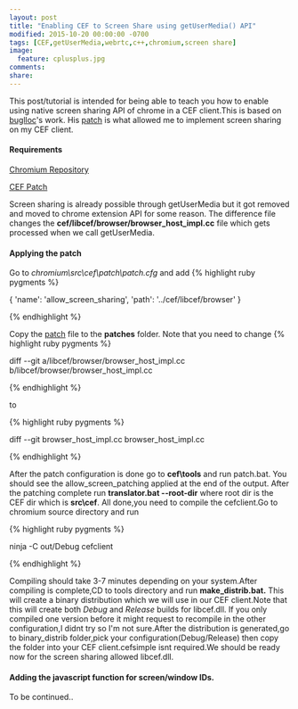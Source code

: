 ```yaml
---
layout: post
title: "Enabling CEF to Screen Share using getUserMedia() API"
modified: 2015-10-20 00:00:00 -0700
tags: [CEF,getUserMedia,webrtc,c++,chromium,screen share]
image:
  feature: cplusplus.jpg
comments: 
share: 
---
```


This post/tutorial is intended for being able to teach you how to enable using native screen sharing API of chrome in a CEF
client.This is based on [buglloc](https://github.com/buglloc)'s work. His [patch](https://github.com/buglloc/cef-builds/blob/master/patches/allow_screen_sharing.patch)
is what allowed me to implement screen sharing on my CEF client.

#### Requirements
[Chromium Repository](https://bitbucket.org/chromiumembedded/cef/wiki/Home)

[CEF Patch](https://github.com/buglloc/cef-builds/blob/master/patches/allow_screen_sharing.patch)

Screen sharing is already possible through getUserMedia but it got removed and moved to chrome extension API for some reason.
The difference file changes the **cef/libcef/browser/browser_host_impl.cc** file which gets processed when we call getUserMedia.

#### Applying the patch

Go to *chromium\src\cef\patch\patch.cfg* and add 
{% highlight ruby pygments %}

{
 'name': 'allow_screen_sharing',
 'path': '../cef/libcef/browser'
}

{% endhighlight %}

Copy the [patch](https://github.com/buglloc/cef-builds/blob/master/patches/allow_screen_sharing.patch) file to the
**patches** folder. Note that you need to change
{% highlight ruby pygments %}

diff --git a/libcef/browser/browser_host_impl.cc b/libcef/browser/browser_host_impl.cc

{% endhighlight %}

to

{% highlight ruby pygments %}

diff --git browser_host_impl.cc browser_host_impl.cc

{% endhighlight %}

After the patch configuration is done go to **cef\tools** and run patch.bat. You should see the allow_screen_patching applied at the end of the output.
After the patching complete run **translator.bat --root-dir** where root dir is the CEF dir which is **src\cef**.
All done,you need to compile the cefclient.Go to chromium source directory and run 

{% highlight ruby pygments %}

ninja -C out/Debug cefclient

{% endhighlight %}

Compiling should take 3-7 minutes depending on your system.After compiling is complete,CD to tools directory and run 
**make_distrib.bat.** This will create a binary distribution which we will use in our CEF client.Note that this will create both *Debug* and *Release* builds for libcef.dll. If you only compiled one version before it might request to recompile in the other configuration,I didnt try so I'm not sure.After the distribution is generated,go to binary_distrib folder,pick your configuration(Debug/Release) then copy the folder into your CEF client.cefsimple isnt required.We should be ready now for the screen sharing allowed libcef.dll.


#### Adding the javascript function for screen/window IDs.

To be continued..


